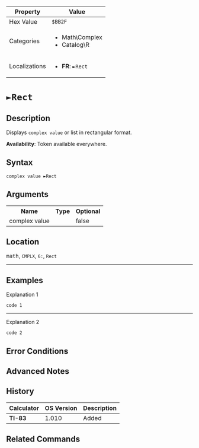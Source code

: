 | Property      | Value |
|---------------|-------|
| Hex Value     | `$BB2F`|
| Categories    | <ul><li>Math\Complex</li><li>Catalog\R</li></ul> |
| Localizations | <ul><li><b>FR</b>: `►Rect`</li></ul> |

# `►Rect`

## Description
Displays `complex value` or list in rectangular format.


<b>Availability</b>: Token available everywhere.

## Syntax
`complex value ►Rect`

## Arguments
<table>
<tr><th>Name</th><th>Type</th><th>Optional</th></tr>

<tr><td>complex value</td><td></td><td>false</td></tr>

</table>

## Location
<kbd>math</kbd>, `CMPLX`, `6:`, `Rect`
<hr>

## Examples

Explanation 1
```ti-basic
code 1
```
---
Explanation 2
```ti-basic
code 2
```

## Error Conditions


## Advanced Notes


## History
| Calculator | OS Version | Description |
|------------|------------|-------------|
| <b>TI-83</b> | 1.010 | Added

## Related Commands

    